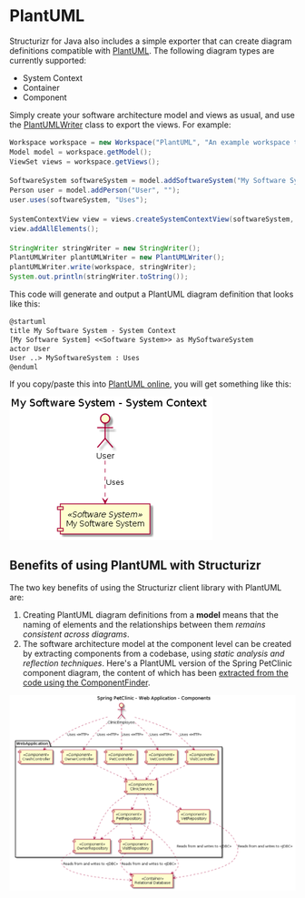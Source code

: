 # PlantUML

Structurizr for Java also includes a simple exporter that can create diagram definitions compatible with [PlantUML](http://www.plantuml.com). The following diagram types are currently supported:

- System Context
- Container
- Component

Simply create your software architecture model and views as usual, and use the [PlantUMLWriter](https://github.com/structurizr/java/blob/master/structurizr-core/src/com/structurizr/io/plantuml/PlantUMLWriter.java) class to export the views. For example:

```java
Workspace workspace = new Workspace("PlantUML", "An example workspace that demonstrates the PlantUML writer.");
Model model = workspace.getModel();
ViewSet views = workspace.getViews();

SoftwareSystem softwareSystem = model.addSoftwareSystem("My Software System", "");
Person user = model.addPerson("User", "");
user.uses(softwareSystem, "Uses");

SystemContextView view = views.createSystemContextView(softwareSystem, "context", "A simple system context diagram.");
view.addAllElements();

StringWriter stringWriter = new StringWriter();
PlantUMLWriter plantUMLWriter = new PlantUMLWriter();
plantUMLWriter.write(workspace, stringWriter);
System.out.println(stringWriter.toString());
```

This code will generate and output a PlantUML diagram definition that looks like this:

```
@startuml
title My Software System - System Context
[My Software System] <<Software System>> as MySoftwareSystem
actor User
User ..> MySoftwareSystem : Uses
@enduml
```

If you copy/paste this into [PlantUML online](http://www.plantuml.com/plantuml/), you will get something like this:

![A simple PlantUML diagram](images/plantuml.png)

## Benefits of using PlantUML with Structurizr

The two key benefits of using the Structurizr client library with PlantUML are:

1. Creating PlantUML diagram definitions from a __model__ means that the naming of elements and the relationships between them _remains consistent across diagrams_.
2. The software architecture model at the component level can be created by extracting components from a codebase, using _static analysis and reflection techniques_. Here's a PlantUML version of the Spring PetClinic component diagram, the content of which has been [extracted from the code using the ComponentFinder](https://github.com/structurizr/java/blob/master/structurizr-examples/src/com/structurizr/example/spring/petclinic/SpringPetClinic.java#L56).

![A PlantUML version of the Spring PetClinic component diagram](images/spring-petclinic-plantuml.png)
